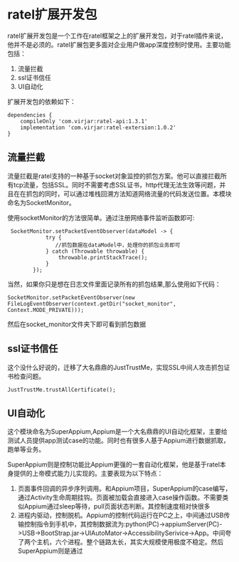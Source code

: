# ratel扩展开发包
ratel扩展开发包是一个工作在ratel框架之上的扩展开发包，对于ratel插件来说，他并不是必须的。ratel扩展包更多面对企业用户做app深度控制时使用。主要功能包括：

1. 流量拦截
2. ssl证书信任
3. UI自动化

扩展开发包的依赖如下：
```
dependencies {
    compileOnly 'com.virjar:ratel-api:1.3.1'
    implementation 'com.virjar:ratel-extersion:1.0.2'
}

```

## 流量拦截

流量拦截是ratel支持的一种基于socket对象监控的抓包方案。他可以直接拦截所有tcp流量，包括SSL。同时不需要考虑SSL证书，http代理无法生效等问题，并且在在抓包的同时，可以通过堆栈回溯方法知道网络流量的代码发送位置。本模块命名为SocketMonitor。

使用socketMonitor的方法很简单。通过注册网络事件监听函数即可:

```
 SocketMonitor.setPacketEventObserver(dataModel -> {
            try {
               //抓包数据在dataModel中，处理你的抓包业务即可
            } catch (Throwable throwable) {
                throwable.printStackTrace();
            }
        });
```
当然，如果你只是想在日志文件里面记录所有的抓包结果,那么使用如下代码：
```
SocketMonitor.setPacketEventObserver(new FileLogEventObserver(context.getDir("socket_monitor", Context.MODE_PRIVATE)));
```
然后在socket_monitor文件夹下即可看到抓包数据


## ssl证书信任
这个没什么好说的，迁移了大名鼎鼎的JustTrustMe，实现SSL中间人攻击抓包证书检查问题。

```
JustTrustMe.trustAllCertificate();
```
## UI自动化
这个模块命名为SuperAppium,Appium是一个大名鼎鼎的UI自动化框架，主要给测试人员提供app测试case的功能。同时也有很多人基于Appium进行数据抓取，跑单等业务。

SuperAppium则是控制功能比Appium更强的一套自动化框架，他是基于ratel本身提供的上帝模式能力儿实现的。主要表现为以下特点：

1. 页面事件回调的异步序列调用。和Appium项目，SuperAppium的case编写，通过Activity生命周期挂钩。页面被加载会直接进入case操作函数。不需要类似Appium通过sleep等待，pull页面状态判断。其控制速度相对快很多
2. 进程内驱动，控制脱机。Appium的控制代码运行在PC之上，中间通过USB传输控制指令到手机中，其控制数据流为:python(PC)->appiumServer(PC)->USB->BootStrap.jar->UIAutoMator->AccessibilitySerivice->App。中间夸了两个主机，六个进程。整个链路太长，其实大规模使用极度不稳定。然后SuperAppium则是通过


